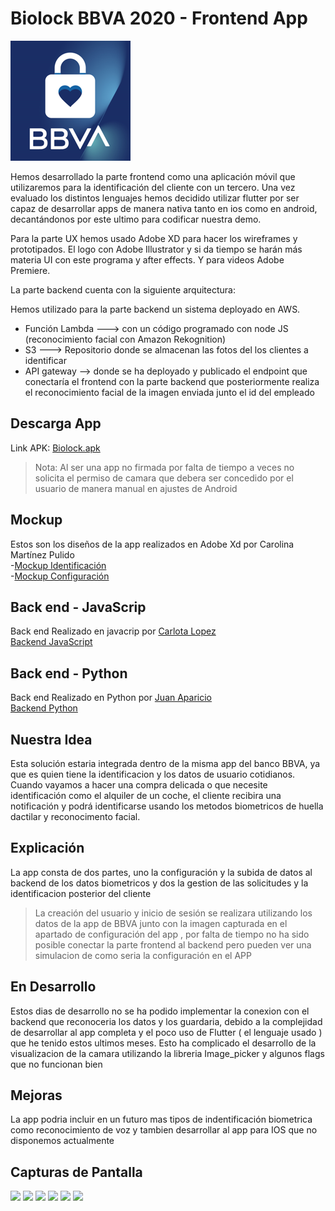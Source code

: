 # Biolock BBVA 2020 - Frontend App

![alt text](https://github.com/Rapoporras/Biolock---Hackathon-BBVA-2020-Fronted/blob/master/assets/icon/Logoapp.png)

Hemos desarrollado la parte frontend como una aplicación móvil que utilizaremos para la identificación del cliente con un tercero. Una vez evaluado los distintos lenguajes hemos decidido utilizar flutter por ser capaz de desarrollar apps de manera nativa tanto en ios como en android, decantándonos por este ultimo para codificar nuestra demo.

Para la parte UX hemos usado Adobe XD para hacer los wireframes y prototipados. El logo con Adobe Illustrator y si da tiempo se harán más materia UI con este programa y after effects. Y para videos Adobe Premiere.

La parte backend cuenta con la siguiente arquitectura:

Hemos utilizado para la parte backend un sistema deployado en AWS.

- Función Lambda ---> con un código programado con node JS (reconocimiento facial con Amazon Rekognition)  
- S3 ---> Repositorio donde se almacenan las fotos del los clientes a identificar  
- API gateway --> donde se ha deployado y publicado el endpoint que conectaría el frontend con la parte backend que posteriormente realiza el reconocimiento facial de la imagen enviada junto el id del empleado  



## Descarga App

Link APK: [Biolock.apk](https://github.com/Rapoporras/Biolock---Hackathon-BBVA-2020-Fronted/blob/master/Biolock.apk)
> Nota: Al ser una app no firmada por falta de tiempo a veces no solicita el permiso de camara que debera ser concedido por el usuario de manera manual en ajustes de Android

## Mockup 
Estos son los diseños de la app realizados en Adobe Xd por Carolina Martínez Pulido  
-[Mockup Identificación](https://github.com/Rapoporras/Biolock---Hackathon-BBVA-2020-Fronted/blob/master/assets/mockup/Identificaci%C3%B3n%201.1.xd)  
-[Mockup Configuración](https://github.com/Rapoporras/Biolock---Hackathon-BBVA-2020-Fronted/blob/master/assets/mockup/Configuraci%C3%B3n.xd)  


## Back end - JavaScrip

Back end Realizado en javacrip por [Carlota Lopez](https://github.com/carlota-lopez)  
[Backend JavaScript](https://github.com/carlota-lopez/FaceRecognitionTest/tree/master)  

## Back end - Python

Back end Realizado en Python por [Juan Aparicio](https://github.com/apariciojuan)  
[Backend Python](https://github.com/apariciojuan/Hackathonbbva)  


## Nuestra Idea

Esta solución estaria integrada dentro de la misma app del banco BBVA, ya que es quien tiene la identificacion y los datos de usuario cotidianos.
Cuando vayamos a hacer una compra delicada o que necesite identificación como el alquiler de un coche, el cliente recibira una notificación y podrá identificarse usando los 
metodos biometricos de huella dactilar y reconocimento facial. 

## Explicación

La app consta de dos partes, uno la configuración y la subida de datos al backend de los datos biometricos y dos la gestion de las solicitudes y la identificacion posterior del cliente

 > La creación del usuario y inicio de sesión se realizara utilizando los datos de la app de BBVA junto con la imagen capturada en el apartado de configuración del app , por falta de tiempo no ha sido posible conectar la parte frontend al backend pero pueden ver una simulacion de como seria la configuración en el APP 

## En Desarrollo

Estos dias de desarrollo no se ha podido implementar la conexion con el backend que reconoceria los datos y los guardaria, debido a la complejidad de desarrollar al app completa y el poco uso de Flutter ( el lenguaje usado ) que he tenido estos ultimos meses.
Esto ha complicado el desarrollo de la visualizacion de la camara utilizando la libreria Image_picker y algunos flags que no funcionan bien

## Mejoras 

La app podria incluir en un futuro mas tipos de indentificación biometrica como reconocimiento de voz y tambien desarrollar al app para IOS que no disponemos actualmente

## Capturas de Pantalla 

<img src="https://user-images.githubusercontent.com/18537419/96421167-b9194480-11f6-11eb-9f27-28f11fe55d99.jpeg" width="15%"></img> 
<img src="https://user-images.githubusercontent.com/18537419/96421164-b880ae00-11f6-11eb-8865-f0af08b435ee.jpeg" width="15%"></img> 
<img src="https://user-images.githubusercontent.com/18537419/96421156-b6b6ea80-11f6-11eb-8542-5d247c489390.jpeg" width="15%"></img> 
<img src="https://user-images.githubusercontent.com/18537419/96421160-b74f8100-11f6-11eb-869d-e1f622f5f10b.jpeg" width="15%"></img> 
<img src="https://user-images.githubusercontent.com/18537419/96421162-b7e81780-11f6-11eb-988b-b73c4ea167f3.jpeg" width="15%"></img> 
<img src="https://user-images.githubusercontent.com/18537419/96421165-b880ae00-11f6-11eb-8951-266fb2df7d4e.jpeg" width="15%"></img> 
